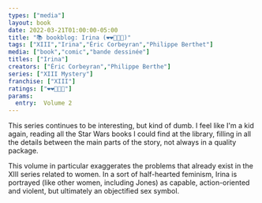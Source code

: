 ```yaml
---
types: ["media"]
layout: book
date: 2022-03-21T01:00:00-05:00
title: "📚 bookblog: Irina (❤️❤️🖤🖤🖤)"
tags: ["XIII","Irina","Éric Corbeyran","Philippe Berthet"]
media: ["book","comic","bande dessinée"]
titles: ["Irina"]
creators: ["Éric Corbeyran","Philippe Berthe"]
series: ["XIII Mystery"]
franchise: ["XIII"]
ratings: ["❤️❤️🖤🖤🖤"]
params:
  entry:  Volume 2
---
```


This series continues to be interesting, but kind of dumb. I feel like I'm a kid again, reading all the Star Wars books I could find at the library, filling in all the details between the main parts of the story, not always in a quality package.

This volume in particular exaggerates the problems that already exist in the XIII series related to women. In a sort of half-hearted feminism, Irina is portrayed (like other women, including Jones) as capable, action-oriented and violent, but ultimately an objectified sex symbol.